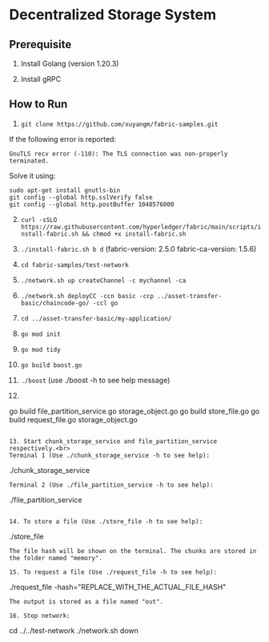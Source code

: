 # Decentralized Storage System

## Prerequisite

1. Install Golang (version 1.20.3)

2. Install gRPC

## How to Run

1. ```git clone https://github.com/xuyangm/fabric-samples.git```

If the following error is reported:
```
GnuTLS recv error (-110): The TLS connection was non-properly terminated.
```
Solve it using:
```
sudo apt-get install gnutls-bin
git config --global http.sslVerify false
git config --global http.postBuffer 1048576000
```

2. ```curl -sSLO https://raw.githubusercontent.com/hyperledger/fabric/main/scripts/install-fabric.sh && chmod +x install-fabric.sh```

3. ```./install-fabric.sh b d``` (fabric-version: 2.5.0 fabric-ca-version: 1.5.6)

4. ```cd fabric-samples/test-network```

5. ```./network.sh up createChannel -c mychannel -ca```

6. ```./network.sh deployCC -ccn basic -ccp ../asset-transfer-basic/chaincode-go/ -ccl go```

7. ```cd ../asset-transfer-basic/my-application/```

8. ```go mod init```

9. ```go mod tidy```

10. ```go build boost.go```

11. ```./boost``` (use ./boost -h to see help message)

12. ```go build chunk_storage_service.go
go build file_partition_service.go storage_object.go
go build store_file.go
go build request_file.go storage_object.go
```

13. Start chunk_storage_service and file_partition_service respectively.<br>
Terminal 1 (Use ./chunk_storage_service -h to see help):
```
./chunk_storage_service
```
Terminal 2 (Use ./file_partition_service -h to see help):
```
./file_partition_service
```

14. To store a file (Use ./store_file -h to see help):
```
./store_file
```
The file hash will be shown on the terminal. The chunks are stored in the folder named "memory".

15. To request a file (Use ./request_file -h to see help):
```
./request_file -hash="REPLACE_WITH_THE_ACTUAL_FILE_HASH"
```
The output is stored as a file named "out".

16. Stop network:
```
cd ../../test-network
./network.sh down
```
